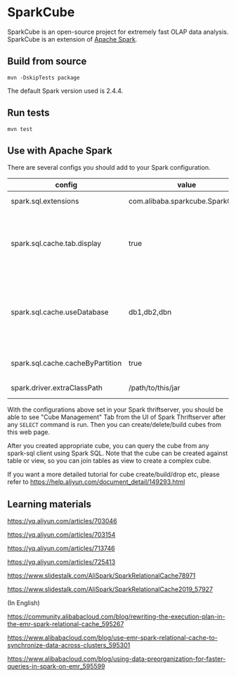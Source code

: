 # SparkCube

SparkCube is an open-source project for extremely fast OLAP data analysis. SparkCube is an extension of [Apache Spark](http://spark.apache.org).

## Build from source

```
mvn -DskipTests package
```

The default Spark version used is 2.4.4.

## Run tests

```
mvn test
```

## Use with Apache Spark

There are several configs you should add to your Spark configuration.

| config | value | comment |  |
| ---- | ---- | ---- | ---- |
| spark.sql.extensions | com.alibaba.sparkcube.SparkCube |Add extension |Required|
| spark.sql.cache.tab.display | true | To show web UI in the certain application, typically Spark Thriftserver. |Required|
| spark.sql.cache.useDatabase | db1,db2,dbn | Different database names are separated by commas to store your view and cube|Required|
| spark.sql.cache.cacheByPartition | true | To store cache by partition|Optional|
| spark.driver.extraClassPath |  /path/to/this/jar | For web UI resources. |Required|

With the configurations above set in your Spark thriftserver, you should be able to see "Cube Management" Tab from the UI of Spark Thriftserver after any `SELECT` command is run. Then you can create/delete/build cubes from this web page.

After you created appropriate cube, you can query the cube from any spark-sql client using Spark SQL. Note that the cube can be created against table or view, so you can join tables as view to create a complex cube.

If you want a more detailed tutorial for cube create/build/drop etc, please refer to
https://help.aliyun.com/document_detail/149293.html

## Learning materials

https://yq.aliyun.com/articles/703046

https://yq.aliyun.com/articles/703154

https://yq.aliyun.com/articles/713746

https://yq.aliyun.com/articles/725413

https://www.slidestalk.com/AliSpark/SparkRelationalCache78971

https://www.slidestalk.com/AliSpark/SparkRelationalCache2019_57927

(In English)

https://community.alibabacloud.com/blog/rewriting-the-execution-plan-in-the-emr-spark-relational-cache_595267

https://www.alibabacloud.com/blog/use-emr-spark-relational-cache-to-synchronize-data-across-clusters_595301

https://www.alibabacloud.com/blog/using-data-preorganization-for-faster-queries-in-spark-on-emr_595599
